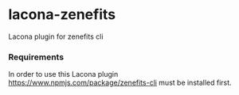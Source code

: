 # lacona-zenefits
Lacona plugin for zenefits cli


### Requirements
In order to use this Lacona plugin https://www.npmjs.com/package/zenefits-cli must be installed first.

